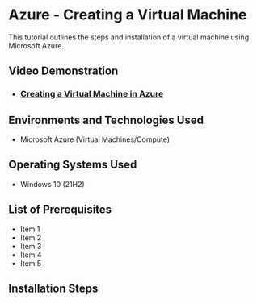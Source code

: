 <h1>Azure - Creating a Virtual Machine</h1>
This tutorial outlines the steps and installation of a virtual machine using Microsoft Azure.<br />


<h2>Video Demonstration</h2>

- ### [Creating a Virtual Machine in Azure](https://clipchamp.com/watch/aJXukDOnyE0)

<h2>Environments and Technologies Used</h2>

- Microsoft Azure (Virtual Machines/Compute)

<h2>Operating Systems Used </h2>

- Windows 10</b> (21H2)

<h2>List of Prerequisites</h2>

- Item 1
- Item 2
- Item 3
- Item 4
- Item 5

<h2>Installation Steps</h2>

